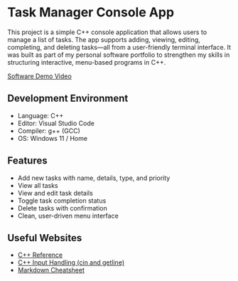 # Task Manager Console App

This project is a simple C++ console application that allows users to manage a list of tasks. The app supports adding, viewing, editing, completing, and deleting tasks—all from a user-friendly terminal interface. It was built as part of my personal software portfolio to strengthen my skills in structuring interactive, menu-based programs in C++.

[Software Demo Video](to-do)

## Development Environment

- Language: C++
- Editor: Visual Studio Code
- Compiler: g++ (GCC)
- OS: Windows 11 / Home

## Features

- Add new tasks with name, details, type, and priority
- View all tasks
- View and edit task details
- Toggle task completion status
- Delete tasks with confirmation
- Clean, user-driven menu interface

## Useful Websites

- [C++ Reference](https://cplusplus.com/)
- [C++ Input Handling (cin and getline)](https://www.geeksforgeeks.org/c-plus-plus/)
- [Markdown Cheatsheet](https://www.markdownguide.org/cheat-sheet/)

